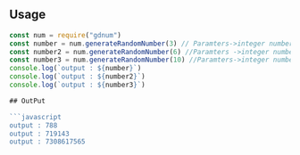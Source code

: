 ## Usage

```javascript
const num = require("gdnum")
const number = num.generateRandomNumber(3) // Paramters->integer number
const number2 = num.generateRandomNumber(6) //Paramters ->integer number
const number3 = num.generateRandomNumber(10) //Paramters->integer number
console.log(`output : ${number}`)
console.log(`output : ${number2}`)
console.log(`output : ${number3}`)

## OutPut

```javascript
output : 788
output : 719143
output : 7308617565

